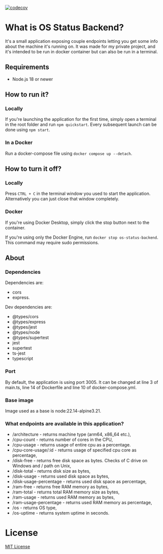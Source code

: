 [![codecov](https://codecov.io/gh/kurut08/os-status-backend/graph/badge.svg?token=U2KRYU8BB9)](https://codecov.io/gh/kurut08/os-status-backend)

# What is OS Status Backend?
It's a small application exposing couple endpoints letting you get some info about the machine it's running on.
It was made for my private project, and it's intended to be run in docker container but can also be run in a terminal.

## Requirements
- Node.js 18 or newer

## How to run it?
### Locally
If you're launching the application for the first time, simply open a terminal in the root folder and run `npm quickstart`.
Every subsequent launch can be done using `npm start`.

### In a Docker
Run a docker-compose file using `docker compose up --detach`.

## How to turn it off?
### Locally
Press `CTRL + C` in the terminal window you used to start the application. Alternatively you can just close that window
completely.

### Docker
If you're using Docker Desktop, simply click the stop button next to the container.

If you're using only the Docker Engine, run `docker stop os-status-backend`. This command may require sudo permissions.

## About
### Dependencies
Dependencies are: 
- cors 
- express.

Dev dependencies are:
- @types/cors
- @types/express
- @types/jest
- @types/node
- @types/supertest
- jest
- supertest
- ts-jest
- typescript

### Port
By default, the application is using port 3005. It can be changed at
line 3 of main.ts, line 14 of Dockerfile and line 10 of docker-compose.yml.

### Base image
Image used as a base is node:22.14-alpine3.21.

### What endpoints are available in this application?
- /architecture -  returns machine type (arm64, x86_64 etc.),
- /cpu-count - returns number of cores in the CPU,
- /cpu-usage - returns usage of entire cpu as a percentage.
- /cpu-core-usage/:id - returns usage of specified cpu core as percentage,
- /disk-free - returns free disk space as bytes. Checks of C drive on Windows
  and / path on Unix,
- /disk-total - returns disk size as bytes,
- /disk-usage - returns used disk space as bytes,
- /disk-usage-percentage - returns used disk space as percentage,
- /ram-free - returns free RAM memory as bytes,
- /ram-total - returns total RAM memory size as bytes,
- /ram-usage - returns used RAM memory as bytes,
- /ram-usage-percentage - returns used RAM memory as percentage,
- /os - returns OS type,
- /os-uptime - returns system uptime in seconds.

# License
[MIT License](https://opensource.org/license/mit)